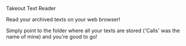 Takeout Text Reader

Read your archived texts on your web browser!

Simply point to the folder where all your texts are stored ('Calls' was the name of mine) and you're good to go!
